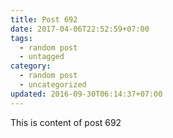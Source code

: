 ```yaml
---
title: Post 692
date: 2017-04-06T22:52:59+07:00
tags:
  - random post
  - untagged
category:
  - random post
  - uncategorized
updated: 2016-09-30T06:14:37+07:00
---
```

This is content of post 692